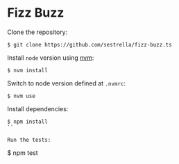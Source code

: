 # Fizz Buzz

Clone the repository:

```
$ git clone https://github.com/sestrella/fizz-buzz.ts
```

Install `node` version using [nvm](https://github.com/creationix/nvm):

```
$ nvm install
```

Switch to node version defined at `.nvmrc`:

```
$ nvm use
```

Install dependencies:

```
$ npm install
``

Run the tests:

```
$ npm test
```
